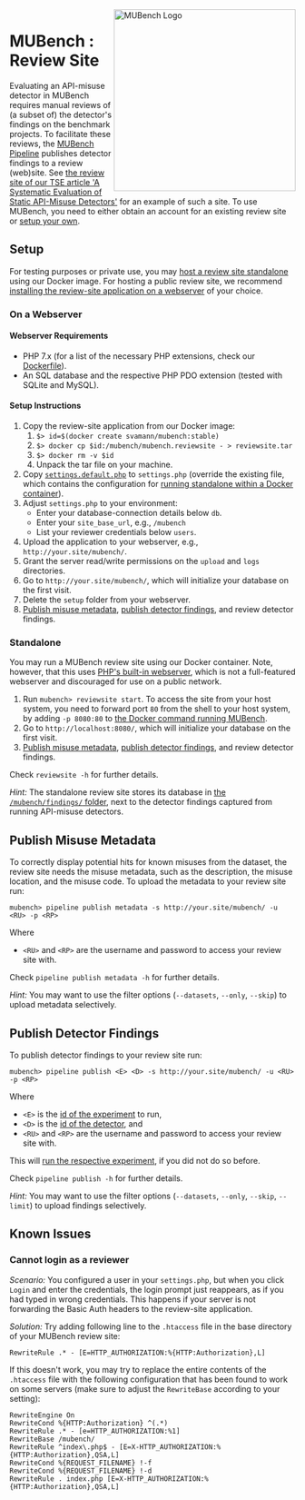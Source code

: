 <img align="right" width="320" height="320" alt="MUBench Logo" src="https://raw.githubusercontent.com/stg-tud/MUBench/master/meta/logo.png" />

# MUBench : Review Site

Evaluating an API-misuse detector in MUBench requires manual reviews of (a subset of) the detector's findings on the benchmark projects.
To facilitate these reviews, the [MUBench Pipeline](../mubench.pipeline) publishes detector findings to a review (web)site.
See [the review site of our TSE article 'A Systematic Evaluation of Static API-Misuse Detectors'](http://www.st.informatik.tu-darmstadt.de/artifacts/mubench/reviews/tse17/) for an example of such a site.
To use MUBench, you need to either obtain an account for an existing review site or [setup your own](#setup).


## Setup

For testing purposes or private use, you may [host a review site standalone](#standalone) using our Docker image.
For hosting a public review site, we recommend [installing the review-site application on a webserver](#on-a-webserver) of your choice.

### On a Webserver 

#### Webserver Requirements

* PHP 7.x (for a list of the necessary PHP extensions, check our [Dockerfile](../docker/Dockerfile)).
* An SQL database and the respective PHP PDO extension (tested with SQLite and MySQL).

#### Setup Instructions

1. Copy the review-site application from our Docker image:
    1. `$> id=$(docker create svamann/mubench:stable)`
    2. `$> docker cp $id:/mubench/mubench.reviewsite - > reviewsite.tar`
    3. `$> docker rm -v $id`
    3. Unpack the tar file on your machine.
2. Copy [`settings.default.php`](settings.default.php) to `settings.php` (override the existing file, which contains the configuration for [running standalone within a Docker container](#standalone)).
4. Adjust `settings.php` to your environment:
    * Enter your database-connection details below `db`.
    * Enter your `site_base_url`, e.g., `/mubench`
    * List your reviewer credentials below `users`.
5. Upload the application to your webserver, e.g., `http://your.site/mubench/`.
6. Grant the server read/write permissions on the `upload` and `logs` directories.
7. Go to `http://your.site/mubench/`, which will initialize your database on the first visit.
8. Delete the `setup` folder from your webserver.
9. [Publish misuse metadata](#publish-misuse-metadata), [publish detector findings](#publish-detector-findings), and review detector findings.

### Standalone

You may run a MUBench review site using our Docker container.
Note, however, that this uses [PHP's built-in webserver](http://php.net/manual/en/features.commandline.webserver.php), which is not a full-featured webserver and discouraged for use on a public network.

1. Run `mubench> reviewsite start`. To access the site from your host system, you need to forward port `80` from the shell to your host system, by adding `-p 8080:80` to [the Docker command running MUBench](../#setup).
2. Go to `http://localhost:8080/`, which will initialize your database on the first visit.
3. [Publish misuse metadata](#publish-misuse-metadata), [publish detector findings](#publish-detector-findings), and review detector findings.

Check `reviewsite -h` for further details.

*Hint:* The standalone review site stores its database in [the `/mubench/findings/` folder](../mubench.pipeline/#experiment-data), next to the detector findings captured from running API-misuse detectors.


## Publish Misuse Metadata

To correctly display potential hits for known misuses from the dataset, the review site needs the misuse metadata, such as the description, the misuse location, and the misuse code.
To upload the metadata to your review site run:

    mubench> pipeline publish metadata -s http://your.site/mubench/ -u <RU> -p <RP>

Where

* `<RU>` and `<RP>` are the username and password to access your review site with.

Check `pipeline publish metadata -h` for further details.

*Hint:* You may want to use the filter options (`--datasets`, `--only`, `--skip`) to upload metadata selectively.


## Publish Detector Findings

To publish detector findings to your review site run:

    mubench> pipeline publish <E> <D> -s http://your.site/mubench/ -u <RU> -p <RP>

Where

* `<E>` is the [id of the experiment](../mubench.pipeline/#experiments) to run,
* `<D>` is the [id of the detector](../detectors), and
* `<RU>` and `<RP>` are the username and password to access your review site with.

This will [run the respective experiment](../mubench.pipeline/), if you did not do so before.

Check `pipeline publish -h` for further details.

*Hint:* You may want to use the filter options (`--datasets`, `--only`, `--skip`, `--limit`) to upload findings selectively.


## Known Issues

### Cannot login as a reviewer

*Scenario:* You configured a user in your `settings.php`, but when you click `Login` and enter the credentials, the login prompt just reappears, as if you had typed in wrong credentials.
This happens if your server is not forwarding the Basic Auth headers to the review-site application.

*Solution:* Try adding following line to the `.htaccess` file in the base directory of your MUBench review site:

```
RewriteRule .* - [E=HTTP_AUTHORIZATION:%{HTTP:Authorization},L]
```

If this doesn't work, you may try to replace the entire contents of the `.htaccess` file with the following configuration that has been found to work on some servers (make sure to adjust the `RewriteBase` according to your setting):

```
RewriteEngine On
RewriteCond %{HTTP:Authorization} ^(.*)
RewriteRule .* - [e=HTTP_AUTHORIZATION:%1]
RewriteBase /mubench/
RewriteRule ^index\.php$ - [E=X-HTTP_AUTHORIZATION:%{HTTP:Authorization},QSA,L]
RewriteCond %{REQUEST_FILENAME} !-f
RewriteCond %{REQUEST_FILENAME} !-d
RewriteRule . index.php [E=X-HTTP_AUTHORIZATION:%{HTTP:Authorization},QSA,L]
```

